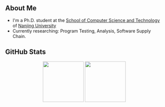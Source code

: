 ## About Me
- I'm a Ph.D. student at the [School of Computer Science and Technology](https://cs.nju.edu.cn/cs_en/) of [Nanjing University](https://njunju.nju.edu.cn/EN/main.htm)
- Currently researching: Program Testing, Analysis, Software Supply Chain.



## GitHub Stats
<div align="center">
  <img height="130em" src="https://github-readme-stats.vercel.app/api?username=xizheyin&show_icons=true&theme=tokyonight&count_private=true&rank_icon=github" />
  <img height="130em" src="https://github-readme-stats.vercel.app/api/top-langs/?username=xizheyin&layout=compact&theme=tokyonight&hide=html,css" />
</div>
